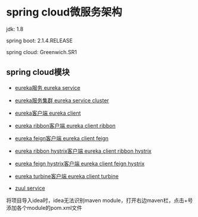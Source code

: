 # spring cloud微服务架构

jdk: 1.8

spring boot: 2.1.4.RELEASE

spring cloud: Greenwich.SR1

## spring cloud模块

- [eureka服务 eureka service](https://github.com/Xun-Zhou/spring_cloud/tree/master/eureka_service)

- [eureka服务集群 eureka service cluster](https://github.com/Xun-Zhou/spring_cloud/tree/master/eureka_service_cluster)

- [eureka客户端 eureka client](https://github.com/Xun-Zhou/spring_cloud/tree/master/eureka_client)

- [eureka ribbon客户端 eureka client ribbon](https://github.com/Xun-Zhou/spring_cloud/tree/master/eureka_client_ribbon)

- [eureka feign客户端 eureka client feign](https://github.com/Xun-Zhou/spring_cloud/tree/master/eureka_client_feign)

- [eureka ribbon hystrix客户端 eureka client ribbon hystrix](https://github.com/Xun-Zhou/spring_cloud/tree/master/eureka_client_ribbon_hystrix)

- [eureka feign hystrix客户端 eureka client feign hystrix](https://github.com/Xun-Zhou/spring_cloud/tree/master/eureka_client_feign_hystrix)

- [eureka turbine客户端 eureka client turbine](https://github.com/Xun-Zhou/spring_cloud/tree/master/eureka_client_turbine)

- [zuul service](https://github.com/Xun-Zhou/spring_cloud/tree/master/zuul)

将项目导入idea时，idea无法识别maven module，打开右边maven栏，点击+号添加各个module的pom.xml文件